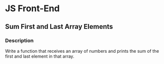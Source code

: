 # JS Front-End

## Sum First and Last Array Elements

### Description
Write a function that receives an array of numbers and prints the sum 
of the first and last element in that array.

